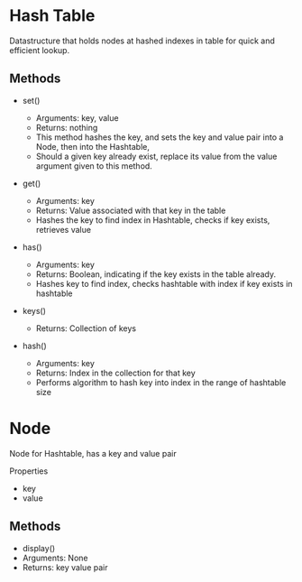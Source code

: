 # Hash Table

Datastructure that holds nodes at hashed indexes in table for quick and efficient lookup.

## Methods

- set()
  - Arguments: key, value
  - Returns: nothing
  - This method hashes the key, and sets the key and value pair into a Node, then into the Hashtable,
  - Should a given key already exist, replace its value from the value argument given to this method.

- get()
  - Arguments: key
  - Returns: Value associated with that key in the table
  - Hashes the key to find index in Hashtable, checks if key exists, retrieves value

- has()
  - Arguments: key
  - Returns: Boolean, indicating if the key exists in the table already.
  - Hashes key to find index, checks hashtable with index if key exists in hashtable

- keys()
  - Returns: Collection of keys

- hash()
  - Arguments: key
  - Returns: Index in the collection for that key
  - Performs algorithm to hash key into index in the range of hashtable size


# Node

Node for Hashtable, has a key and value pair

Properties
- key
- value

## Methods

- display()
- Arguments: None
- Returns: key value pair
